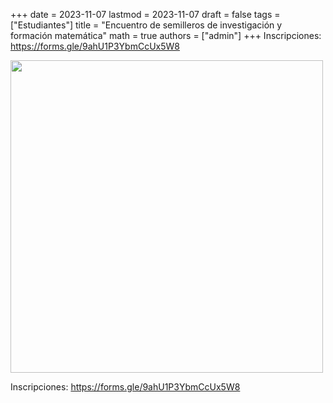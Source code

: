 +++
date      = 2023-11-07
lastmod   = 2023-11-07
draft     = false
tags      = ["Estudiantes"]
title     = "Encuentro de semilleros de investigación y formación matemática"
math      = true
authors = ["admin"]
+++
Inscripciones: https://forms.gle/9ahU1P3YbmCcUx5W8

<img src="https://matematicas.netlify.com/img/semilleros2023.jpg"  width="500">

Inscripciones: https://forms.gle/9ahU1P3YbmCcUx5W8
